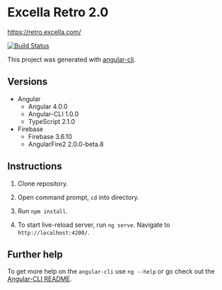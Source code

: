 # Excella Retro 2.0

https://retro.excella.com/

[![Build Status](https://travis-ci.org/excellalabs/excella-retro-2.svg?branch=master)](https://travis-ci.org/excellalabs/excella-retro-2)

This project was generated with [angular-cli](https://github.com/angular/angular-cli).

## Versions

- Angular
  - Angular 4.0.0
  - Angular-CLI 1.0.0
  - TypeScript 2.1.0
- Firebase
  - Firebase 3.6.10
  - AngularFire2 2.0.0-beta.8

## Instructions

1) Clone repository.

2) Open command prompt, `cd` into directory.

3) Run `npm install`.

4) To start live-reload server, run `ng serve`. Navigate to `http://localhost:4200/`.

## Further help

To get more help on the `angular-cli` use `ng --help` or go check out the [Angular-CLI README](https://github.com/angular/angular-cli/blob/master/README.md).
